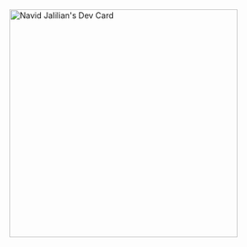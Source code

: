 <div style="max-height:200px">
<a href="https://app.daily.dev/navidjJalilian" ><img style="float:right" src="https://api.daily.dev/devcards/80e16af9709e4b9b8f869773d8e56e34.png?r=hrf" width="400" alt="Navid Jalilian's Dev Card"/></a>
</div>
